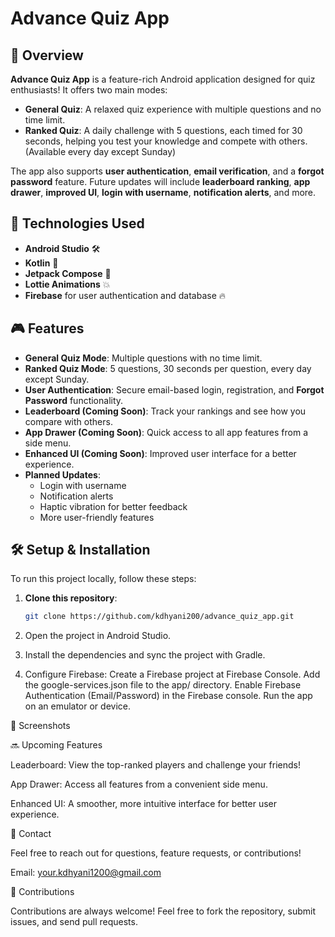 # **Advance Quiz App**

## 🚀 Overview

**Advance Quiz App** is a feature-rich Android application designed for quiz enthusiasts! It offers two main modes:  
- **General Quiz**: A relaxed quiz experience with multiple questions and no time limit.
- **Ranked Quiz**: A daily challenge with 5 questions, each timed for 30 seconds, helping you test your knowledge and compete with others. (Available every day except Sunday)

The app also supports **user authentication**, **email verification**, and a **forgot password** feature. Future updates will include **leaderboard ranking**, **app drawer**, **improved UI**, **login with username**, **notification alerts**, and more.

## 🔧 Technologies Used

- **Android Studio** 🛠️  
- **Kotlin** 🚀  
- **Jetpack Compose** 🎨  
- **Lottie Animations** 💥  
- **Firebase** for user authentication and database 🔥

## 🎮 Features

- **General Quiz Mode**: Multiple questions with no time limit.
- **Ranked Quiz Mode**: 5 questions, 30 seconds per question, every day except Sunday.
- **User Authentication**: Secure email-based login, registration, and **Forgot Password** functionality.
- **Leaderboard (Coming Soon)**: Track your rankings and see how you compare with others.
- **App Drawer (Coming Soon)**: Quick access to all app features from a side menu.
- **Enhanced UI (Coming Soon)**: Improved user interface for a better experience.
- **Planned Updates**:
  - Login with username
  - Notification alerts
  - Haptic vibration for better feedback
  - More user-friendly features

## 🛠️ Setup & Installation

To run this project locally, follow these steps:

1. **Clone this repository**:
   ```bash
   git clone https://github.com/kdhyani200/advance_quiz_app.git
2. Open the project in Android Studio.

3. Install the dependencies and sync the project with Gradle.

4. Configure Firebase:
  Create a Firebase project at Firebase Console.
  Add the google-services.json file to the app/ directory.
  Enable Firebase Authentication (Email/Password) in the Firebase console.
  Run the app on an emulator or device.

📱 Screenshots
  

🔜 Upcoming Features

  Leaderboard: View the top-ranked players and challenge your friends!
  
  App Drawer: Access all features from a convenient side menu.
  
  Enhanced UI: A smoother, more intuitive interface for better user experience.
  
📧 Contact

  Feel free to reach out for questions, feature requests, or contributions!

  Email: your.kdhyani1200@gmail.com
  
🙌 Contributions

  Contributions are always welcome! Feel free to fork the repository, submit issues, and send pull requests.
